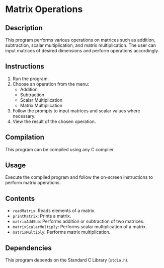 
# Matrix Operations

## Description
This program performs various operations on matrices such as addition, subtraction, scalar multiplication, and matrix multiplication. The user can input matrices of desired dimensions and perform operations accordingly.

## Instructions
1. Run the program.
2. Choose an operation from the menu:
    - Addition
    - Subtraction
    - Scalar Multiplication
    - Matrix Multiplication
3. Follow the prompts to input matrices and scalar values where necessary.
4. View the result of the chosen operation.

## Compilation
This program can be compiled using any C compiler.

## Usage
Execute the compiled program and follow the on-screen instructions to perform matrix operations.

## Contents
- `readMatrix`: Reads elements of a matrix.
- `printMatrix`: Prints a matrix.
- `matrixAddSub`: Performs addition or subtraction of two matrices.
- `matrixScalarMultiply`: Performs scalar multiplication of a matrix.
- `matrixMultiply`: Performs matrix multiplication.

## Dependencies
This program depends on the Standard C Library (`stdio.h`).
